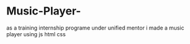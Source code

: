 # Music-Player-
as a training internship programe under unified mentor i made a music player using js html css 
